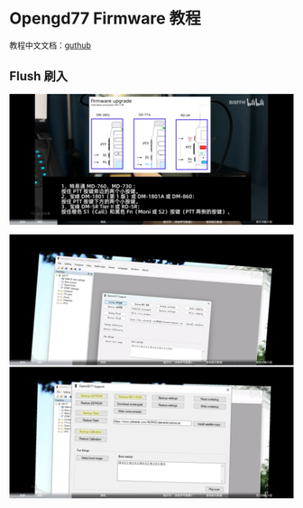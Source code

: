 # Opengd77 Firmware 教程

教程中文文档：[guthub](https://github.com/LibreDMR/OpenGD77_UserGuide/blob/master/OpenGD77_User_Guide_CN.md)

## Flush 刷入

​![Screenshot_2023-05-30-20-30-34-373_com.bilibili.app.in](assets/Screenshot_2023-05-30-20-30-34-373_com.bilibili.app.in-20230530211800-jhosuqo.jpg)​

​![Screenshot_2023-05-30-20-31-27-584_com.bilibili.app.in](assets/Screenshot_2023-05-30-20-31-27-584_com.bilibili.app.in-20230530211800-jxa3r3g.jpg)  
​![Screenshot_2023-05-30-20-31-33-917_com.bilibili.app.in](assets/Screenshot_2023-05-30-20-31-33-917_com.bilibili.app.in-20230530211800-vofbzv9.jpg)​

‍
